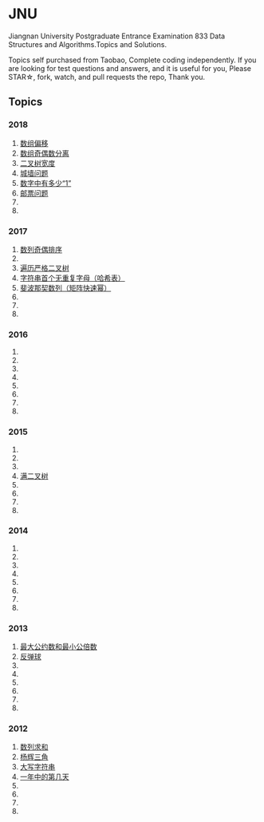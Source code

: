 # JNU

Jiangnan University Postgraduate Entrance Examination 833 Data Structures and Algorithms.Topics and Solutions.

Topics self purchased from Taobao, Complete coding independently. If you are looking for test questions and answers, and it is useful for you, Please STAR☆, fork, watch, and pull requests the repo, Thank you.

## Topics

### 2018
1. [数组偏移](https://github.com/wangziyu9/jnu/blob/master/2018/2018_1_circulate.c)
2. [数组奇偶数分离](https://github.com/wangziyu9/jnu/blob/master/2018/2018_2_odds_even_list.c)
3. [二叉树宽度](https://github.com/wangziyu9/jnu/blob/master/2018/2018_3_binary_tree_level_traversal.c)
4. [城墙问题](https://github.com/wangziyu9/jnu/blob/master/2018/2018_4_across_the_wall.c)
5. [数字中有多少“1”](https://github.com/wangziyu9/jnu/blob/master/2018/2018_5_ones_in_number.c)
6. [邮票问题](https://github.com/wangziyu9/jnu/blob/master/2018/2018_6_stamp_A.c)
7. 
8. 
### 2017
1. [数列奇偶排序](https://github.com/wangziyu9/jnu/blob/master/2017/)
2. 
3. [遍历严格二叉树](https://github.com/wangziyu9/jnu/blob/master/2017/)
4. [字符串首个无重复字母（哈希表）](https://github.com/wangziyu9/jnu/blob/master/2017/)
5. [斐波那契数列（矩阵快速幂）](https://github.com/wangziyu9/jnu/blob/master/2017/)
6. 
7. 
8. 
### 2016
1. 
2. 
3. 
4. 
5. 
6. 
7. 
8. 
### 2015
1. 
2. 
3. 
4. [满二叉树](https://github.com/wangziyu9/jnu/blob/master/2015/)
5. 
6. 
7. 
8. 
### 2014
1. 
2. 
3. 
4. 
5. 
6. 
7. 
8. 
### 2013
1. [最大公约数和最小公倍数](https://github.com/wangziyu9/jnu/blob/master/2013/)
2. [反弹球](https://github.com/wangziyu9/jnu/blob/master/2013/)
3. 
4. 
5. 
6. 
7. 
8. 
### 2012
1. [数列求和](https://github.com/wangziyu9/jnu/blob/master/2012/)
2. [杨辉三角](https://github.com/wangziyu9/jnu/blob/master/2012/)
3. [大写字符串](https://github.com/wangziyu9/jnu/blob/master/2012/)
4. [一年中的第几天](https://github.com/wangziyu9/jnu/blob/master/2012/)
5. 
6. 
7. 
8. 